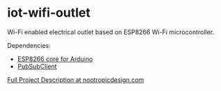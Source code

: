 # iot-wifi-outlet
Wi-Fi enabled electrical outlet based on ESP8266 Wi-Fi microcontroller.

Dependencies:
* [ESP8266 core for Arduino](https://github.com/esp8266/Arduino)
* [PubSubClient](https://github.com/knolleary/pubsubclient)


[Full Project Description at nootropicdesign.com](https://nootropicdesign.com/projectlab/2017/08/26/wifi-iot-electrical-outlet)





